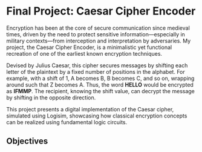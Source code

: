 # Final Project: Caesar Cipher Encoder
Encryption has been at the core of secure communication since medieval times, driven by the need to protect sensitive information—especially in military contexts—from interception and interpretation by adversaries. My project, the Caesar Cipher Encoder, is a minimalistic yet functional recreation of one of the earliest known encryption techniques.

Devised by Julius Caesar, this cipher secures messages by shifting each letter of the plaintext by a fixed number of positions in the alphabet. For example, with a shift of 1, A becomes B, B becomes C, and so on, wrapping around such that Z becomes A. Thus, the word **HELLO** would be encrypted as **IFMMP**. The recipient, knowing the shift value, can decrypt the message by shifting in the opposite direction.

This project presents a digital implementation of the Caesar cipher, simulated using Logisim, showcasing how classical encryption concepts can be realized using fundamental logic circuits.

## Objectives
